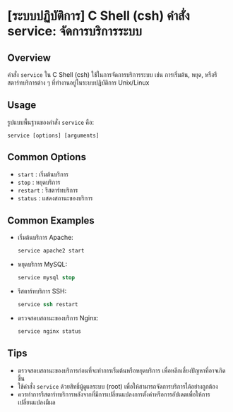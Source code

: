 # [ระบบปฏิบัติการ] C Shell (csh) คำสั่ง service: จัดการบริการระบบ

## Overview
คำสั่ง `service` ใน C Shell (csh) ใช้ในการจัดการบริการระบบ เช่น การเริ่มต้น, หยุด, หรือรีสตาร์ทบริการต่าง ๆ ที่ทำงานอยู่ในระบบปฏิบัติการ Unix/Linux

## Usage
รูปแบบพื้นฐานของคำสั่ง `service` คือ:

```
service [options] [arguments]
```

## Common Options
- `start` : เริ่มต้นบริการ
- `stop` : หยุดบริการ
- `restart` : รีสตาร์ทบริการ
- `status` : แสดงสถานะของบริการ

## Common Examples
- เริ่มต้นบริการ Apache:
  ```csh
  service apache2 start
  ```

- หยุดบริการ MySQL:
  ```csh
  service mysql stop
  ```

- รีสตาร์ทบริการ SSH:
  ```csh
  service ssh restart
  ```

- ตรวจสอบสถานะของบริการ Nginx:
  ```csh
  service nginx status
  ```

## Tips
- ตรวจสอบสถานะของบริการก่อนที่จะทำการเริ่มต้นหรือหยุดบริการ เพื่อหลีกเลี่ยงปัญหาที่อาจเกิดขึ้น
- ใช้คำสั่ง `service` ด้วยสิทธิ์ผู้ดูแลระบบ (root) เพื่อให้สามารถจัดการบริการได้อย่างถูกต้อง
- ควรทำการรีสตาร์ทบริการหลังจากที่มีการเปลี่ยนแปลงการตั้งค่าหรือการอัปเดตเพื่อให้การเปลี่ยนแปลงมีผล